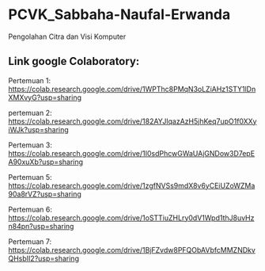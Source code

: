 # PCVK_Sabbaha-Naufal-Erwanda
Pengolahan Citra dan Visi Komputer


## Link google Colaboratory:
Pertemuan 1: https://colab.research.google.com/drive/1WPThc8PMqN3oLZiAHz1STY1lDnXMXvyG?usp=sharing

pertemuan 2: https://colab.research.google.com/drive/182AYJlqazAzH5jhKeq7upO1f0XXyiWJk?usp=sharing

Pertemuan 3: https://colab.research.google.com/drive/1I0sdPhcwGWaUAjGNDow3D7epEA90xuXb?usp=sharing

Pertemuan 5: https://colab.research.google.com/drive/1zgfNVSs9mdX8v6yCEiUZoWZMa90a8rVZ?usp=sharing

Pertemuan 6: https://colab.research.google.com/drive/1oSTTiuZHLry0dV1Wpd1thJ8uvHzn84pn?usp=sharing

Pertemuan 7: https://colab.research.google.com/drive/1BjFZvdw8PFQObAVbfcMMZNDkvQHsbII2?usp=sharing
